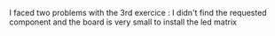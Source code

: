 I faced two problems with the 3rd exercice : 
I didn't find the requested component and the board is very small to install the led matrix

